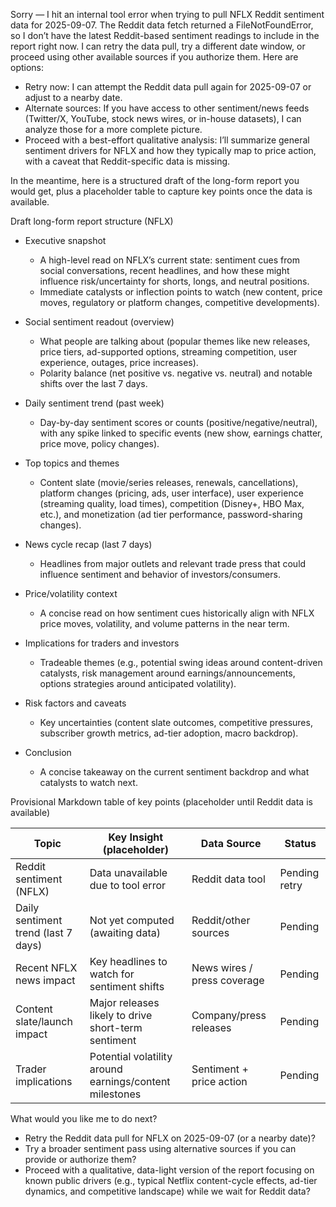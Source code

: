 Sorry — I hit an internal tool error when trying to pull NFLX Reddit sentiment data for 2025-09-07. The Reddit data fetch returned a FileNotFoundError, so I don’t have the latest Reddit-based sentiment readings to include in the report right now. I can retry the data pull, try a different date window, or proceed using other available sources if you authorize them. Here are options:

- Retry now: I can attempt the Reddit data pull again for 2025-09-07 or adjust to a nearby date.
- Alternate sources: If you have access to other sentiment/news feeds (Twitter/X, YouTube, stock news wires, or in-house datasets), I can analyze those for a more complete picture.
- Proceed with a best-effort qualitative analysis: I’ll summarize general sentiment drivers for NFLX and how they typically map to price action, with a caveat that Reddit-specific data is missing.

In the meantime, here is a structured draft of the long-form report you would get, plus a placeholder table to capture key points once the data is available.

Draft long-form report structure (NFLX)

- Executive snapshot
  - A high-level read on NFLX’s current state: sentiment cues from social conversations, recent headlines, and how these might influence risk/uncertainty for shorts, longs, and neutral positions.
  - Immediate catalysts or inflection points to watch (new content, price moves, regulatory or platform changes, competitive developments).

- Social sentiment readout (overview)
  - What people are talking about (popular themes like new releases, price tiers, ad-supported options, streaming competition, user experience, outages, price increases).
  - Polarity balance (net positive vs. negative vs. neutral) and notable shifts over the last 7 days.

- Daily sentiment trend (past week)
  - Day-by-day sentiment scores or counts (positive/negative/neutral), with any spike linked to specific events (new show, earnings chatter, price move, policy changes).

- Top topics and themes
  - Content slate (movie/series releases, renewals, cancellations), platform changes (pricing, ads, user interface), user experience (streaming quality, load times), competition (Disney+, HBO Max, etc.), and monetization (ad tier performance, password-sharing changes).

- News cycle recap (last 7 days)
  - Headlines from major outlets and relevant trade press that could influence sentiment and behavior of investors/consumers.

- Price/volatility context
  - A concise read on how sentiment cues historically align with NFLX price moves, volatility, and volume patterns in the near term.

- Implications for traders and investors
  - Tradeable themes (e.g., potential swing ideas around content-driven catalysts, risk management around earnings/announcements, options strategies around anticipated volatility).

- Risk factors and caveats
  - Key uncertainties (content slate outcomes, competitive pressures, subscriber growth metrics, ad-tier adoption, macro backdrop).

- Conclusion
  - A concise takeaway on the current sentiment backdrop and what catalysts to watch next.

Provisional Markdown table of key points (placeholder until Reddit data is available)

| Topic | Key Insight (placeholder) | Data Source | Status |
|-------|---------------------------|-------------|--------|
| Reddit sentiment (NFLX) | Data unavailable due to tool error | Reddit data tool | Pending retry |
| Daily sentiment trend (last 7 days) | Not yet computed (awaiting data) | Reddit/other sources | Pending |
| Recent NFLX news impact | Key headlines to watch for sentiment shifts | News wires / press coverage | Pending |
| Content slate/launch impact | Major releases likely to drive short-term sentiment | Company/press releases | Pending |
| Trader implications | Potential volatility around earnings/content milestones | Sentiment + price action | Pending |

What would you like me to do next?

- Retry the Reddit data pull for NFLX on 2025-09-07 (or a nearby date)?
- Try a broader sentiment pass using alternative sources if you can provide or authorize them?
- Proceed with a qualitative, data-light version of the report focusing on known public drivers (e.g., typical Netflix content-cycle effects, ad-tier dynamics, and competitive landscape) while we wait for Reddit data?